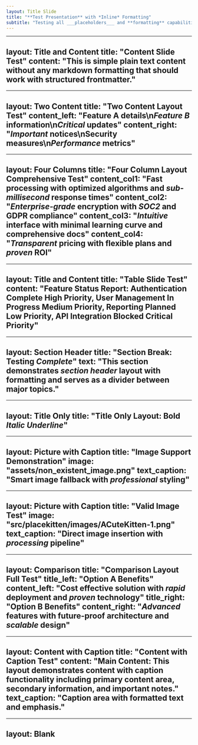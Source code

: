 ```yaml
---
layout: Title Slide
title: "**Test Presentation** with *Inline* Formatting"
subtitle: "Testing all ___placeholders___ and **formatting** capabilities"
---
```

---
layout: Title and Content
title: "Content Slide Test"
content: "This is simple plain text content without any markdown formatting that should work with structured frontmatter."
---
---
layout: Two Content
title: "Two Content Layout Test"
content_left: "**Feature A** details\n*Feature B* information\n***Critical*** updates"
content_right: "___Important___ notices\n**Security** measures\n*Performance* metrics"
---
---
layout: Four Columns
title: "Four Column Layout **Comprehensive** Test"
content_col1: "**Fast processing** with optimized algorithms and *sub-millisecond* response times"
content_col2: "***Enterprise-grade*** encryption with ___SOC2___ and GDPR compliance"
content_col3: "*Intuitive* interface with **minimal** learning curve and comprehensive docs"
content_col4: "___Transparent___ pricing with **flexible** plans and *proven* ROI"
---

---
layout: Title and Content
title: "Table Slide Test"
content: "Feature Status Report: Authentication Complete High Priority, User Management In Progress Medium Priority, Reporting Planned Low Priority, API Integration Blocked Critical Priority"
---
---
layout: Section Header
title: "Section Break: **Testing** *Complete*"
text: "This section demonstrates ___section header___ layout with **formatting** and serves as a divider between major topics."
---
---
layout: Title Only
title: "Title Only Layout: **Bold** *Italic* ___Underline___"
---
---
layout: Picture with Caption
title: "Image Support **Demonstration**"
image: "assets/non_existent_image.png"
text_caption: "Smart image fallback with ***professional*** styling"
---
---
layout: Picture with Caption
title: "Valid Image **Test**"
image: "src/placekitten/images/ACuteKitten-1.png"
text_caption: "Direct image insertion with ***processing*** pipeline"
---
---
layout: Comparison
title: "Comparison Layout **Full** Test"
title_left: "Option A Benefits"
content_left: "**Cost effective** solution with *rapid* deployment and ***proven*** technology"
title_right: "Option B Benefits"
content_right: "___Advanced___ features with **future-proof** architecture and *scalable* design"
---
---
layout: Content with Caption
title: "Content with Caption Test"
content: "Main Content: This layout demonstrates content with caption functionality including primary content area, secondary information, and important notes."
text_caption: "Caption area with formatted text and emphasis."
---
---
layout: Blank
---
